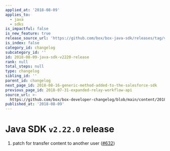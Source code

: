 ```yaml
---
applied_at: '2018-08-09'
applies_to:
  - java
  - sdks
is_impactful: false
is_new_feature: true
release_source_url: 'https://github.com/box/box-java-sdk/releases/tag/v2.22.0'
is_index: false
category_id: changelog
subcategory_id: ''
id: 2018-08-09-java-sdk-v2220-release
rank: null
total_steps: null
type: changelog
sibling_id: ''
parent_id: changelog
next_page_id: 2018-08-16-generic-method-added-to-the-salesforce-sdk
previous_page_id: 2018-07-31-expanded-relay-workflow-api
source_url: >-
  https://github.com/box/box-developer-changelog/blob/main/content/2018/08-09-java-sdk-v2220-release.md
published_at: '2018-08-09'
---
```

# Java SDK `v2.22.0` release

1. patch for transfer content to another user ([#632](https://github.com/box/box-java-sdk/pull/632))